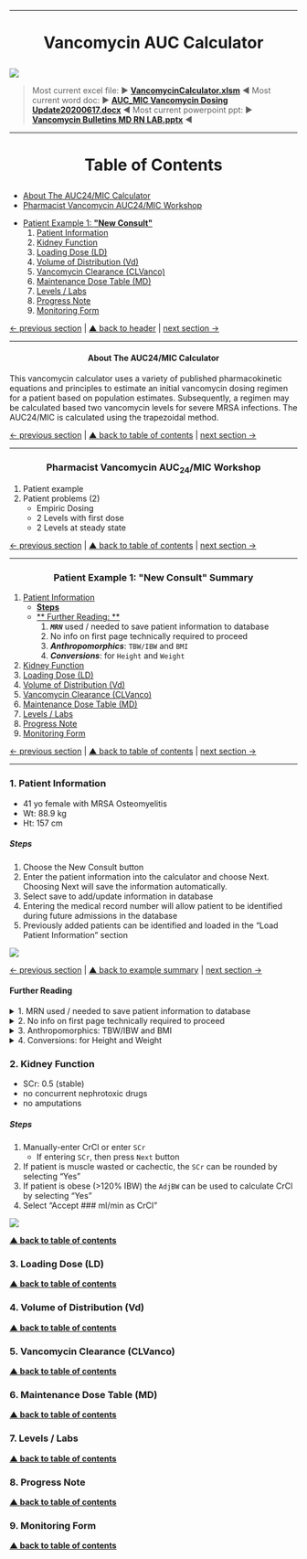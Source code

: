 --------------
# <p style="text-align:center">Vancomycin AUC Calculator</p> <a name="header"></a>

![](Images/LandingPage00.png)

> Most current excel file: &#9658; <ins>**[VancomycinCalculator.xlsm](https://github.com/kpessa/vanco-auc/raw/master/VancomycinCalculator.xlsm)**</ins> &#9668;
> Most current word doc: &#9658; <ins>**[AUC_MIC Vancomycin Dosing Update20200617.docx](https://github.com/kpessa/vanco-auc/raw/master/Vancomycin%20Dosing%20Handout/AUC_MIC%20Vancomycin%20Dosing%20Update20200617.docx)**</ins> &#9668;
> Most current powerpoint ppt: &#9658; <ins>**[Vancomycin Bulletins MD RN LAB.pptx](https://github.com/kpessa/vanco-auc/raw/master/Vancomycin%20Dosing%20Handout/Vancomycin%20Bulletins%20MD%20RN%20LAB.pptx)**</ins> &#9668;

--------------
# <p style="text-align:center">Table of Contents <a name="toc"></a></p>

* [About The AUC24/MIC Calculator](#about) 
* [Pharmacist Vancomycin AUC24/MIC Workshop](#workshop)

- [Patient Example 1: **"New Consult"**](#ex1)
	1. [Patient Information](#ptinfo)
	2. [Kidney Function](#kidney)
	3. [Loading Dose (LD)](#ld)
	4. [Volume of Distribution (Vd)](#vd)
	5. [Vancomycin Clearance (CLVanco)](#clvanco)
	6. [Maintenance Dose Table (MD)](#md)
	7. [Levels / Labs](#labs)
	8. [Progress Note](#note)
	9. [Monitoring Form](#form)

[&#8592; previous section](#header) | [&#9650; back to header](#header) | [next section &#8594;](#about)

---

#### <p style="text-align:center">About The AUC24/MIC Calculator <a name="about"></a></p>

This vancomycin calculator uses a variety of published pharmacokinetic equations and principles to estimate an initial vancomycin dosing regimen for a patient based on population estimates. Subsequently, a regimen may be calculated based two vancomycin levels for severe MRSA infections. The AUC24/MIC is calculated using the trapezoidal method.

[&#8592; previous section](#toc) | [&#9650; back to table of contents](#toc) | [next section &#8594;](#workshop)

--------------
### <p style="text-align:center">Pharmacist Vancomycin AUC<sub>24</sub>/MIC Workshop <a name="workshop"></a></p>
1. Patient example
2. Patient problems (2)
	- Empiric Dosing
	- 2 Levels with first dose
	- 2 Levels at steady state

[&#8592; previous section](#about) | [&#9650; back to table of contents](#toc) | [next section &#8594;](#ex1)

--------------
### <p style="text-align:center">Patient Example 1: **"New Consult"** Summary<a name="ex1"></a></p>
1. [Patient Information](#ptinfo)
	- [**Steps**](#ptinfosteps)
	- [** Further Reading: **](#furtherreading) 
		1. ***`MRN`*** used / needed to save patient information to database
		2. No info on first page technically required to proceed
		3. ***Anthropomorphics***: `TBW/IBW` and `BMI`
		4. ***Conversions***: for `Height` and `Weight`
2. [Kidney Function](#kidney)
3. [Loading Dose (LD)](#ld)
4. [Volume of Distribution (Vd)](#vd)
5. [Vancomycin Clearance (CLVanco)](#clvanco)
6. [Maintenance Dose Table (MD)](#md) 
7. [Levels / Labs](#labs)
8. [Progress Note](#note)
9. [Monitoring Form](#form)

[&#8592; previous section](#workshop) | [&#9650; back to table of contents](#toc) | [next section &#8594;](#ptinfo)

--------------
### 1. Patient Information <a name=ptinfo></a>
* 41 yo female with MRSA Osteomyelitis
* Wt: 88.9 kg
* Ht: 157 cm

##### Steps <a name=ptinfosteps></a>

1. Choose the New Consult button
2. Enter the patient information into the calculator and choose Next. Choosing Next will save the information automatically.
3. Select save to add/update information in database 
4. Entering the medical record number will allow patient to be identified during future admissions in the database
5. Previously added patients can be identified and loaded in the “Load Patient Information” section

![](Images/ptinfo0.png)

[&#8592; previous section](#ex1) | [&#9650; back to example summary](#ex1) | [next section &#8594;](#ptinfocomments)

#### Further Reading <a name="furtherreading"></a>

<details>
<summary>1. MRN used / needed to save patient information to database <a name=ptinfocomments></a></summary>
 
#### **`MRN`** used / needed to save patient information to database

![](Images/ptinfo11.png)

</details>

<details>
<summary>2. No info on first page technically required to proceed </summary>

![](Images/ptinfo2.png)

</details>

<details>
<summary>3. Anthropomorphics: TBW/IBW and BMI </summary>

#### ***Anthropomorphics***: `TBW/IBW` and `BMI`
* If `Age`, `Height`, `Weight` and `Gender` are inputted, `TBW/IBW` and `BMI` are calculated and displayed in patient information ribbon.

![](Images/ptinfo_bmi.png)

</details>

<details><summary>4. Conversions: for Height and Weight</summary>

#### Conversions: for `Height` and `Weight`

- For **`Height`**, can either input as ***`cm`s*** or ***`ft/in`s***

![](Images/ptinfo3.png)

- For **`Weight`**, can either input as ***`kgs`*** or ***`lbs`***

![](Images/ptinfo4.png)

</details>

### 2. Kidney Function <a name=kidney></a>
* SCr: 0.5 (stable)
* no concurrent nephrotoxic drugs
* no amputations

##### Steps <a name=kidneysteps></a>
1. Manually-enter CrCl or enter `SCr`
	* If entering `SCr`, then press `Next` button
2. If patient is muscle wasted or cachectic, the `SCr` can be rounded by selecting “Yes”
3. If patient is obese (>120% IBW) the `AdjBW` can be used to calculate CrCl by selecting “Yes”
4. Select “Accept ### ml/min as CrCl” 

![](Images/kidney000.png)

**[&#9650; <ins>back to table of contents</ins>](#toc)**
### 3. Loading Dose (LD) <a name=ld></a>
**[&#9650; <ins>back to table of contents</ins>](#toc)**
### 4. Volume of Distribution (Vd) <a name=vd></a>
**[&#9650; <ins>back to table of contents</ins>](#toc)**
### 5. Vancomycin Clearance (CLVanco) <a name=clvanco></a>
**[&#9650; <ins>back to table of contents</ins>](#toc)**
### 6. Maintenance Dose Table (MD) <a name=md></a> 
**[&#9650; <ins>back to table of contents</ins>](#toc)**
### 7. Levels / Labs <a name=labs></a>
**[&#9650; <ins>back to table of contents</ins>](#toc)**
### 8. Progress Note <a name=note></a>
**[&#9650; <ins>back to table of contents</ins>](#toc)**
### 9. Monitoring Form <a name=form></a>
**[&#9650; <ins>back to table of contents</ins>](#toc)**